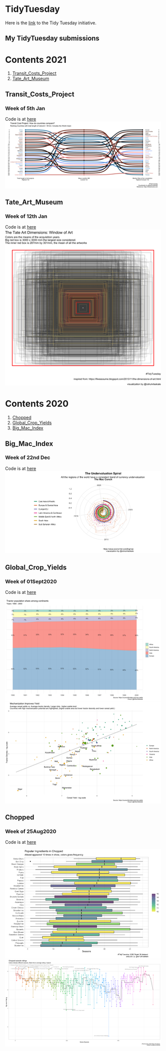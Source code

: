 # TidyTuesday
Here is the [link](https://github.com/rfordatascience/tidytuesday/blob/master/README.md) to the Tidy Tuesday initiative.

## My TidyTuesday submissions
# Contents 2021
1. [Transit_Costs_Project](#Transit)
2. [Tate_Art_Museum](#Tate)

## Transit_Costs_Project
### Week of 5th Jan
Code is at [here](https://github.com/r-kale/tidytuesday/blob/master/2021_01_05_tidy_tuesday.Rmd) <br/>
![plot1](https://github.com/r-kale/tidytuesday/blob/master/2021_Jan_wk_2.png) <br/>

## Tate_Art_Museum
### Week of 12th Jan
Code is at [here](https://github.com/r-kale/tidytuesday/blob/master/2021_01_12_tidy_tuesday.Rmd) <br/>
![plot1](https://github.com/r-kale/tidytuesday/blob/master/tate_plot.png) <br/>

# Contents 2020
1. [Chopped](#Chopped)
2. [Global_Crop_Yields](#Global_Crop_Yields)
3. [Big_Mac_Index](#Big_Mac_Index)



## Big_Mac_Index
### Week of 22nd Dec
Code is at [here](https://github.com/r-kale/tidytuesday/blob/master/2020_09_22_tidy_tuesday.Rmd) <br/>
![plot1](https://github.com/r-kale/tidytuesday/blob/master/mac_conch.png) <br/>


## Global_Crop_Yields
### Week of 01Sept2020
Code is at [here](https://github.com/r-kale/tidytuesday/blob/master/2020_09_01_tidy_tuesday.Rmd) <br/>

![plot1](https://github.com/r-kale/tidytuesday/blob/master/2020_09_01_tidy_tuesday_plot1.png) <br/>
![plot2](https://github.com/r-kale/tidytuesday/blob/master/2020_09_01_tidy_tuesday_plot2.png) <br/>

## Chopped
### Week of 25Aug2020
Code is at [here](https://github.com/r-kale/tidytuesday/blob/master/2020_08_25_tidy_tuesday.Rmd) <br/>

![plot1](https://github.com/r-kale/tidytuesday/blob/master/2020_08_25_tidy_tuesday_plot1.png) <br/>
![plot2](https://github.com/r-kale/tidytuesday/blob/master/2020_08_25_tidy_tuesday_plot2.png) <br/>





